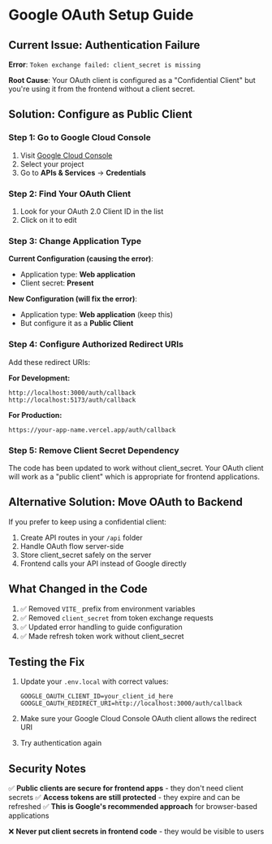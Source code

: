 # Google OAuth Setup Guide

## Current Issue: Authentication Failure

**Error**: `Token exchange failed: client_secret is missing`

**Root Cause**: Your OAuth client is configured as a "Confidential Client" but you're using it from the frontend without a client secret.

## Solution: Configure as Public Client

### Step 1: Go to Google Cloud Console

1. Visit [Google Cloud Console](https://console.cloud.google.com/)
2. Select your project
3. Go to **APIs & Services** → **Credentials**

### Step 2: Find Your OAuth Client

1. Look for your OAuth 2.0 Client ID in the list
2. Click on it to edit

### Step 3: Change Application Type

**Current Configuration (causing the error)**:
- Application type: **Web application**
- Client secret: **Present**

**New Configuration (will fix the error)**:
- Application type: **Web application** (keep this)
- But configure it as a **Public Client**

### Step 4: Configure Authorized Redirect URIs

Add these redirect URIs:

**For Development:**
```
http://localhost:3000/auth/callback
http://localhost:5173/auth/callback
```

**For Production:**
```
https://your-app-name.vercel.app/auth/callback
```

### Step 5: Remove Client Secret Dependency

The code has been updated to work without client_secret. Your OAuth client will work as a "public client" which is appropriate for frontend applications.

## Alternative Solution: Move OAuth to Backend

If you prefer to keep using a confidential client:

1. Create API routes in your `/api` folder
2. Handle OAuth flow server-side
3. Store client_secret safely on the server
4. Frontend calls your API instead of Google directly

## What Changed in the Code

1. ✅ Removed `VITE_` prefix from environment variables
2. ✅ Removed `client_secret` from token exchange requests
3. ✅ Updated error handling to guide configuration
4. ✅ Made refresh token work without client_secret

## Testing the Fix

1. Update your `.env.local` with correct values:
   ```
   GOOGLE_OAUTH_CLIENT_ID=your_client_id_here
   GOOGLE_OAUTH_REDIRECT_URI=http://localhost:3000/auth/callback
   ```

2. Make sure your Google Cloud Console OAuth client allows the redirect URI

3. Try authentication again

## Security Notes

✅ **Public clients are secure for frontend apps** - they don't need client secrets
✅ **Access tokens are still protected** - they expire and can be refreshed
✅ **This is Google's recommended approach** for browser-based applications

❌ **Never put client secrets in frontend code** - they would be visible to users
